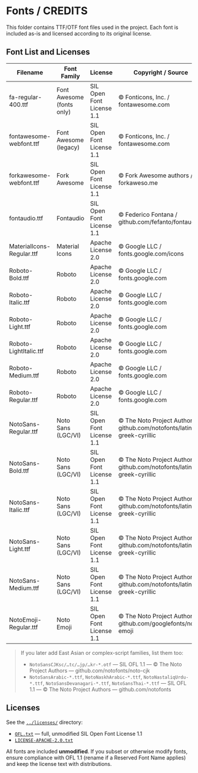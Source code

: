 # Fonts / CREDITS

This folder contains TTF/OTF font files used in the project. Each font is included as-is and licensed according to its original license.

## Font List and Licenses

| Filename                 | Font Family                | License                     | Copyright / Source |
|---------------------------|----------------------------|-----------------------------|--------------------|
| fa-regular-400.ttf        | Font Awesome (fonts only)  | SIL Open Font License 1.1   | © Fonticons, Inc. / fontawesome.com |
| fontawesome-webfont.ttf   | Font Awesome (legacy)      | SIL Open Font License 1.1   | © Fonticons, Inc. / fontawesome.com |
| forkawesome-webfont.ttf   | Fork Awesome               | SIL Open Font License 1.1   | © Fork Awesome authors / forkaweso.me |
| fontaudio.ttf             | Fontaudio                  | SIL Open Font License 1.1   | © Federico Fontana / github.com/fefanto/fontaudio |
| MaterialIcons-Regular.ttf | Material Icons             | Apache License 2.0          | © Google LLC / fonts.google.com/icons |
| Roboto-Bold.ttf           | Roboto                     | Apache License 2.0          | © Google LLC / fonts.google.com |
| Roboto-Italic.ttf         | Roboto                     | Apache License 2.0          | © Google LLC / fonts.google.com |
| Roboto-Light.ttf          | Roboto                     | Apache License 2.0          | © Google LLC / fonts.google.com |
| Roboto-LightItalic.ttf    | Roboto                     | Apache License 2.0          | © Google LLC / fonts.google.com |
| Roboto-Medium.ttf         | Roboto                     | Apache License 2.0          | © Google LLC / fonts.google.com |
| Roboto-Regular.ttf        | Roboto                     | Apache License 2.0          | © Google LLC / fonts.google.com |
| NotoSans-Regular.ttf      | Noto Sans (LGC/VI)         | SIL Open Font License 1.1   | © The Noto Project Authors / github.com/notofonts/latin-greek-cyrillic |
| NotoSans-Bold.ttf         | Noto Sans (LGC/VI)         | SIL Open Font License 1.1   | © The Noto Project Authors / github.com/notofonts/latin-greek-cyrillic |
| NotoSans-Italic.ttf       | Noto Sans (LGC/VI)         | SIL Open Font License 1.1   | © The Noto Project Authors / github.com/notofonts/latin-greek-cyrillic |
| NotoSans-Light.ttf        | Noto Sans (LGC/VI)         | SIL Open Font License 1.1   | © The Noto Project Authors / github.com/notofonts/latin-greek-cyrillic |
| NotoSans-Medium.ttf       | Noto Sans (LGC/VI)         | SIL Open Font License 1.1   | © The Noto Project Authors / github.com/notofonts/latin-greek-cyrillic |
| NotoEmoji-Regular.ttf     | Noto Emoji                 | SIL Open Font License 1.1   | © The Noto Project Authors / github.com/googlefonts/noto-emoji |

> If you later add East Asian or complex-script families, list them too:
> - `NotoSansCJKsc/…tc/…jp/…kr-*.otf` — SIL OFL 1.1 — © The Noto Project Authors — github.com/notofonts/noto-cjk  
> - `NotoSansArabic-*.ttf`, `NotoNaskhArabic-*.ttf`, `NotoNastaliqUrdu-*.ttf`, `NotoSansDevanagari-*.ttf`, `NotoSansThai-*.ttf` — SIL OFL 1.1 — © The Noto Project Authors — github.com/notofonts

## Licenses

See the [`../licenses/`](../licenses/) directory:
- [`OFL.txt`](../licenses/OFL.txt) — full, unmodified SIL Open Font License 1.1
- [`LICENSE-APACHE-2.0.txt`](../licenses/LICENSE-APACHE-2.0.txt)

All fonts are included **unmodified**. If you subset or otherwise modify fonts, ensure compliance with OFL 1.1 (rename if a Reserved Font Name applies) and keep the license text with distributions.
